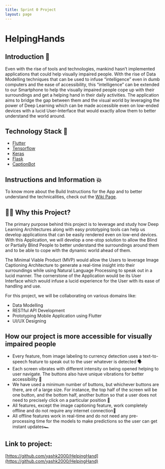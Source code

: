 ```yaml
---
title: Sprint 0 Project
layout: page
---
```


# HelpingHands

## Introduction 📌

Even with the rise of tools and technologies, mankind hasn’t implemented applications that could help visually impaired people. With the rise of Data Modelling techniques that can be used to infuse “intelligence” even in dumb computers and the ease of accessibility, this “intelligence” can be extended to our Smartphone to help the visually impaired people cope up with their surroundings and get a helping hand in their daily activities. The application aims to bridge the gap between them and the visual world by leveraging the power of Deep Learning which can be made accessible even on low-ended devices with a lucid User-Interface that would exactly allow them to better understand the world around.

## Technology Stack 🏁

* [Flutter](https://flutter.dev/)
* [Tensorflow](https://www.tensorflow.org/)
* [Keras](https://keras.io/)
* [Flask](https://flask.palletsprojects.com/)
* [CaptionBot](https://www.captionbot.ai/)

## Instructions and Information 💥

To know more about the Build Instructions for the App and to better understand the technicalities, check out the [Wiki Page](https://github.com/HarshCasper/HelpingHand/wiki).


## 🏃‍♂️ Why this Project?

The primary purpose behind this project is to leverage and study how Deep Learning Architectures along with easy prototyping tools can help us develop applications that can be easily rendered even on low-end devices. With this Application, we will develop a one-stop solution to allow the Blind or Partially Blind People to better understand the surroundings around them and to be able to cope with the dynamic world ahead of them. 

The Minimal Viable Product (MVP) would allow the Users to leverage Image Captioning Architecture to generate a real-time insight into their surroundings while using Natural Language Processing to speak out in a lucid manner. The cornerstone of the Application would be its User Interface which would infuse a lucid experience for the User with its ease of handling and use.

For this project, we will be collaborating on various domains like: 
- Data Modelling
- RESTful API Development
- Prototyping Mobile Application using Flutter 
- UI/UX Designing

## How our project is more accessible for visually impaired people

- Every feature, from image labeling to currency detection uses a text-to-speech feature to speak out to the user whatever is detected 🗣️
- Each screen vibrates with different intensity on being opened helping to user navigate. The buttons also have unique vibrations for better accessibility 📳
- We have used a minimum number of buttons, but whichever buttons are there, are of a large size. For instance, the top half of the screen will be one button, and the bottom half, another button so that a user does not need to precisely click on a particular position 🔘
- All features, except the image captioning feature, work completely offline and do not require any internet connection📶 
- All offline features work in real-time and do not need any pre-processing time for the models to make predictions so the user can get instant updates🏎️ 

## Link to project: 

[https://github.com/yashk2000/HelpingHand](https://github.com/yashk2000/HelpingHand)
